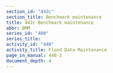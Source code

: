 ```yaml
---
section_id: "442c"
section_title: Benchmark maintenance
title: 442c Benchmark maintenance
abbr: BMM
series_id: "400"
series_title: 
activity_id: "440"
activity_title: Flood Data Maintenance
page_in_manual: 440-3
document_depth: 4
---
```


